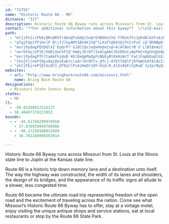 ```yaml
---
id: "71755"
name: "Historic Route 66 - MO"
distance: "317"
description: Historic Route 66 Byway runs across Missouri from St. Louis at the Illinois state line to Joplin at the Kansas state line.
contact: "**For additional information about this byway**  \r\n[E-mail Furyon](mailto:furyon66@earthlink.net)\r\n\r\n"
path:
  - "ml{iFh{iiPbAjQRv@RbTrAbn@TxQd@|Gx@rEdBdGnChG`FfHzGfFzJpEdAlAtFxEzB`BkBlKfBzE~BlHv@rAjD~AdJxAjBLvBd@lMfJzBjDb@`Af@`CTxBZ`FZjKbA`GzIdUpKzWxZbp@v@jDJzBiA~^R`BNj@dAjB~KlHdAlAr@lAZ|@r@fDjIto@dM~[~@vArBtA`JpBbFf@`YZbB\\bAl@z@~@x@pA~JxQb@nAZrCNlXXn@tAbAlAb@XKrCuItAmBbBw@lAGfHl@l[PlE~@tNzG|Bz@lFrCbe@|c@~FrEjCzAfD`BdMxE`@p@xA`Dn@z@bAp@hAXpB?`KuCz@Qx@Ehc@vDxC^|Bf@nBx@lBtA~AxAhAvAlAtBt@bBrAbF|BlLlBxHbCzGjCzEvD~FvHhHzL`KbAlB^lBhArL^~C^~ArAxClGzGlDzCfAdB`@zAvE|XlArIIzKHjBj@bDbA[vEbNp@~AZ\\z@vCrBbFhBzClDtExEjEpD`CrErBxbAp^nC~AbDxBbIzG~HtHdOlPhK`Inx@`k@|JrHlF`D`HxF|CxDdC|DvD`JpBlGzArI^zCf@rIPzM|@lc@J~Cv@zFx@|DhBbFn@rAxBjDrCxCbBlAvEfCtOxEhGxBpDrBlBzAlJtJ`UhVlFlGxFxI`GfNnA|D|AjHhCbOpTfzA`AvFx@~CzCzHzCrFxo@~}@dDdFfC~EtBzG|@tDb@~Cd@tEHdCHdFI`FcAbPo@`NDrHh@lFh@tCxCxLfXzeAhBxEbAlBpA~A|A`BjD~BpDvAfDl@|cAtJpI`BxQ|FxRdKd@_Lx@ZxB~AfBxCf@d@tGtBbAJ^EpI_BhBKvA\\jAl@xGxJnClExCzChXxb@tSzU`@l@xBlI~@xBlD`HtMp\\|DtIrFtHvCvCbl@fc@vCrAxAX|Aj@tAXvHx@pGrBhF~BzBtApFvE`ArAf@dAjCjIb@r@d@b@tFrCtBlBfBrDt@z@xBv@dLm@l@Jh@N|@n@`DlCxCz@dF`EtDxAzJfBdMdD`DdAdCdBvMvQl@l@rCfJdBfHx@~Dx@rFl@nFZxH\\tAxAjDvItPtAtAaBjDhE`Kx@xAbBrAjM`GhLfGzOzHbOfJ|FvF~TfXtI`HrBdC`N|QnBvBlV~UzAlAtG|C|ArAtAlB^z@n@bBf@rB`@`DLfBDpFb@fETrAn@fCx@jBbDlF`Yr`@hDrE|BfCbDrC~o@xg@fDtDzBvEdAtC`A~D|Fv]hBtHdAlCfEfHvDrDxHhFdApAj@lBd@~CRbYBf\\?lFdAxCxBbBjJ`FhDzArBPxAEnBY`BFvIxEzN~Ir@l@bAfAdBjDnNl]nApBhAt@|Ap@xD~@jIrCzD~AdCxBrOnPpAtBbA`Db@dECzIeA~q@mAhc@B~Ez@`V`DpNvErO~@|DNpA~B~HdF~LpAxFnB`Qv@bF^xAn@hBrBnClB~AfGxCrGzG`FzFlFdFhBrArVfLlAx@t@dAx@fBXdBPzBBtNp@`Mj@rCjPze@zDtKdCpFfUj`@j@~Bb@fCNhBb@pCrH|Y~NbYbInNtNxTjFjKvF`OtBnGtG~VpDrO|@jBxEtEvI`H~DlB`AP~T`IhElCpCfCzAjBvDtGfInQ|AlBrBjBzw@ff@bPhKjMdJlAzAvFlJdC`KxBtMb@jB^tEBjCWtGBlBl@jFhJbl@jFvYhEhXNtD\\dDhC`JbGzQpBlFnCfFfDxDd_At_A~ElFrBvC|Wxd@lFbK|AlD|DlLrAxFtAzIbAhJNpCDxD_A`o@cAtg@c@zEi@jDu@fD{^zmAiCrNi@zIYlKNvL^zJt@xJvA|LnJlp@~Ev^hA`Gnd@pzAze@p~Aj@~A|BlEd@jANf@fArHvN`f@\\fBNvAB`DeBpv@?~CR`Fd@jFf@lCtAnFt_@xlAfCrHp@dA~DlEvRpRlB`Cv@vAnBtEvGxQxHvR|Szj@\\lA`@bC`Gfj@h@tCnRfh@{O~GqHzDcSrHX~@f@InBy@dB?~@h@|C`ClBpBhLjRde@px@`DfGz@xBlAdEjAlGh_@jjCdC~OxAjKlAbOdg@`eHVhFBrJOpA}@`EC`AHjB^dB^l@nH`Gd@v@b@z@jB`IbAxF|BbXt@nG`AxF`@rDj@`JRtGErBId@i@|@o@b@o@v@}BfEe@jAsC|KiAdDyBnFmAxDYvB[jJDxCNvBb@lEf@rHb@tA`Vb[nApANKnDtHtFhMh@bA^^|@ZdAJbBEf@Fp@j@TfAE^YdAb@j@|D~CnTpOlD|BlB`AnATbBHrFw@~@GjBFdBJrB`@`A~@b@t@h@tAlAxKRvCjArElFjNvG|Rh@x@~@r@`@Pl@FdYJvXz@~@d@`@j@pE`L|AzFlGv[fDhRJ`A?|AIzBQjA~@`@d@j@^fBvIlm@tFnh@NpBF~DBnTH`Gf@rGdBpRJtC`ArMzA|ORlRTbMdCvPl@fGZvB`@rA~BfDrQfMxA`B`@v@VfAFxBQ~AcA`D[v@s@z@cC~AuQzJs@v@s@hA_AjCYrAIdAOrJKhBWdB{@lD}BjF}BhCy@j@cHxCyB`B_B|BcJpS[lAOxAOzSEbp@d@~AfBdEZ`AzHd[nBzIxDzO|@lFJjAFfFq@bv@KdEUnC_ArE_Ttp@WfB{ArQGvFBxGJfBfBpIx@xChAlBtAzAxM~JnClClAzBh@dBj@rDbB|w@?jAOnCUpAaLxf@wAfHuAtFYp@oAxBR`@B~@a@lBYjBItABdD^`ET|@hA`Cr@x@bBxA~BpAdGfAfPxBvBt@~CvAlBnA~@bAtAfClBaApZ{Lp@KdBFhDvA~@Tr@HpBWdTgJbE{Ct@SzCL~CaCj@Kl@Dt@XlAnAf@VT?ZQxAaCx@gCNw@?mDRy@vBsCd@mATgAbAgJTqAHcEh@@n@GNSd@yDEk@h@{AXOzEJ`BRzBStDGn@rDxAlDfBlCdAt@fAd@nBh@rXnBbC\\xBn@pCvAhAz@hB~C|BlCn@b@rBZnV\\tMFTFnDDjC\\tADv@KlDgArCWbGQvBo@rAEnAFbEg@rBD~@Qh@q@lBgEnEgEvAu@lA[t@HhIxFhNbPnAhBr@dBZjAl@fGXx@h@r@nBlAlA~AxCpFrAhBtApAhAd@`FxAhAr@bAlAnApBEhDc@lDIxAN|ClBvIbBvE^bBX|B\\nHx@rFhCbJhAxCbLnNjJbQ|@vBt@zBf@vCJfB?xKo@liAG|QL~@`@xA~GhQzR|k@dBlHtBvWDvAOhGcCvb@?lIHxArAzGDdA?dAoAbICp@_AdAiAn@eFd@aF~AmBfAmAdAyCfE}FdFgC`CsCrDbA~Ad@pAT`ABtJDxALv@n@lB|EhLbEzH|CfHt@rArCdC\\f@rExC~ArA|BpCbAzAxAjD^hA~@|EvCtLxFpWh@zD|@fID~@HxIKlEwClm@?~LZjIlAnJbBhI~BlH~Mv_@xBlFbAdBnB`ChRhO`NfKlBrB|@rA~@jBnA`Dx@dEf@rEZ`Lt@tGr@`DxBrGhBdE|@lCfKfb@xAfD`GlIhLlLxHlFzMnFr@^hApAhAnBh@vBTfC^rJ\\hC~@hBhC`EbAx@h@T~CVpEL|B\\tBlAhBxC^fBL`BClJH|@b@fChDnIf@jEC~BIhAuBfPKlF`Cp}@rB`p@T`Eb@rEtAnK|AzDnArBh@bBNz@HdESzE|Alb@p@`V\\rGAlEMlBu@xDoL``@}G|UoPri@Oj@Cj@kBzIc@lDGrAGnHTzFT~C|AlLTfEExDu@vU@lCRdCR`An@|BrCtG`@nBLnBAz@W~BmBbNi@pC{@`CcB`CcAjBQx@S~BBzFFdBvFd]|@`Ed@pAhAdBtXpQdA~@rGhEbA~@lFpGtLpMbD~E`DnH~BbEvDpHdA~Bp@dC\\tDBjCSzHNbLDnPLbCXnBnAfElCpDrExEh@t@hCvBrTvKhFrBxFjBhEjClEnBxD~@jLp@lB^zBr@nItD`[~LxDlC`GtHlC~D~A~CxAtD~@jDpAzGt@tGnCpe@h@pMb@tHH|C]tEoBtJ?d@TjBtLsA^?XLXl@TxCb@~BfBjDpBrCdAlAzChCxIlGjB~BpKhXt@zAbCrDlE|EfD|BnBdAvRfI@`DU~g@Hr@Nh@rChHPtAFpDIjAyBnJm@xF?pU_@fFs@~Dr@lB|DlFdMnUjIbSn@r@z@d@pCt@rY~FrBXpBW`N}Df[}BUdFDfBLxA`@fC^pAjGhPlX`q@d@lAl@dDrJno@RdDCtDoCvXClD\\zD^vBvFbXd@nEAlCs@fFsEzSwCzI}DhKuArBaV~Ty@`AaBdDk@`Bo@lDcEh]o@hE_@dBu@zBaAlBuCdEaDfC_Ad@sBr@wB^_ELwBVeA\\oC`Bo@j@cRlToDxDcItJo@d@cB~Du@dD}BtOU`EH~Ch@fDr@zB|GrQt@`CZxBFtA?|CIlB_@rDy@tDs@|BcK~TqAvD_@bCOvB?`Eh@|Z@bD[~Ke@`LJzFNpEb@nHnAhK?`FyD|YyB~_@]fMJdBjEvTnArEnS`c@jGzTlBxFhPjV~ClF^~@b@fDDrBe@rIxArGDfARtpAJ`GRrCbAtLtAdJ~Ov{@~Lm@jOyBjBKnWXrLXf@E~VXzHRlF^tEfB~BBtA_@rAq@|AMzq@lAbFQzj@?~@Mz@y@Xs@Js@FgMxAgCXKhCGtZ^PnORfCb@~CDz@IbAKn@}AvDcInQgC|H_@h@aIhGg@P}InAoAj@}E`Fi@dAe@`BUbG`@tFrCnOv@lFNlIGr@_BrJc@zDu@lEs@`CcDzGsCbFyBhJyAnKIdDh@tGbAfHp@zGu@`KaAbRTrDx@dDfLpR|ExIr@fCIfH_@fLXtSDzHIpTHxAVfBnHld@b@vAhCjEhAtCnDhOdB~EjAbFfA~Gf@|@bBr@pEL~@Z|@x@nAfGd@rEB~FIvBcBvKiAfOOhD|AtSbChYx@jAhEbDn@xAHbBO|Gs@jg@oB~lAH|@j@jA`KrKd@t@f@jAn@~Cv@x@t@^zOTd@Jv@j@`@l@Vp@Dz@iAve@Md[b@fHEfC_AvDs@h@bExC`h@ta@z]lYhTnP~@^rADhAKxAm@bAWx@H~@X`B`A~BjB}B~EsCjHeAlDa@jCLhRMj\\rAfDrCdEd[p`@vInL`FfDxB~B|F`IbV|ZnDtE`BvAhAL~FF`TB|DKfGLne@?xPPlEGlAF`BfAr@p@Or@@z@Pp@ZXhA^zS~DpAt@t]vZv@h@lOxTtJlOvH`Ld@`A`CfDjCjCpQzL|KlIfGfDjOrHdFtBj@f@|GvC`FrBhPtF|ExCbD~C~QdSfYb[tZh]~CrGrEjLh@fDRdHPfC|@xCZv@`BbBbIhEbCvCph@ljAl@dBfNts@XjAb@dAne@bw@hVbl@jKzT^lAbQr^lEvIxIvO|OpX`G`LrCxGtAlElC|KlCzOd@zErArIhAxC~StWxMkLfKoFDbLEdKAbPDjAT|@d@tAzFbMtN|O~RtSpGtJdd@tt@xA~AvBlBfInGhClCtIlNdU|Tl@Vj@LfA?r[Q`j@Azl@p@xAIlE\\bDl@b@RvG~AnPxEpOFpFLrBTpbA~_@fFzBtJrDjDz@nj@dFnDE|Pg@dOs@||@l@|@LnAd@rEfCpK~FdAx@`ClBvXhYpKnKdK~IrAt@tAVhAE~RyB|C_AzFeCjBSt|@x@|oAj@lg@z@rQEteBvAlELdBb@rPnHbAdAp@xAdJd[x@fBbArAxBjBhBx@bBXx^PhALv@d@|@fAx@rAx@jCdEbKtEnLhAxBn@|@tOjPxAr@lC\\rClArCtC~M~Ot@~@d@tA\\pA|Fz_@bBjMdEbWp@lBVd@|@x@lSzI|AhA`BdBvDjFjZzd@hGnJrAlE`CfLd@~Ad@~@|Xx\\|@pAn@jBRlBCrDy@zb@LlARv@Pp@r@hAvYbThDvBbAd@lExAvLzCnA`@fAn@x@lAtAtEdF~MCtAd@FXZvC`J|\\r_B\\dAlUtf@rM`YpYdu@dFlMZf@rAdB~e@lg@xMzNn@dAPl@dAxEZx@zObSh@jAXfAXlDZfBbAdCrBxGpEvLdBzGx@|EhAzIXzDj@zUGjNRrBzA~Ex@xB\\`@|GjCt@p@x@nAb@~AtAtKRfDC|@yChRiBlFc@`EUrHC`FNdC`DdR~@dCvl@|rAlf@vfAbIhQv@pAbBtBhC~BrBjA|Al@fBf@lPrBxBl@rBz@rAx@hA|@hApAbCtDx@nBtAtFzWh{B\\rDJxDSfi@e@toAs@x{@DhEdAjSnFp|@hFb}@rBp[n@rGrAzIfHv\\fIn`@rAdFxA`Flg@jkAxBfGjV|{@rJj\\jKx_@ZzAr@~E`@~EBzABfDo@|^DtDLhC~@fJnBbIdApDfCpFvBlDhB~B|C~CvKzHbDvCbDnErBrDlAlDhBzG^rGE~GmBhrBI\\QvLkC`aC_@rUE~KcAnv@ChJFd@Ild@QrF}@lIIfBDhNbrAjB`^L~e@j@xb@r@hDRBtOrBbPNfDChZGhJ_GAO`AO^uApAMd@?r@vEX?dZElMpE?tBld@{@dFSrd@?tNeAzwAaA|DmBpCoAnAi@x@OH}F`HoAx@JdB?hCHV_@p|@UzvACpv@y@nbCAxCY|ESdAAx@aAfCeBrIs@`JYv`@HnJhAtElBdEZxBB`Ic@zsBUrpBYtw@yB~aD?jGNlAx@fCp]`r@|B`GdB`KT`C~G|dAtCpb@RtA~BtHjIrUdFvO`BlJbChShArGzLlc@~^|vA\\f@Clu@Wb}DBle@mApiEBtOOdJSbEQ`YBr]KrEq@xmA?tMk@~{Aw@nyAI~^B~@^dBrBtEpAjBzCtCjL~M|ErGNZ~@~FHJ~@FlALTRtJtNjMtXYf@OpB_@jA}CdPiGn^MhA?dCt@lLBrAOnN[fCoDrOKnAC`GEVs@j@YnoAk@bsAOdOmAjo@Grd@s@jcBYbaBy@rkBo@dvCN`c@Qlj@w@vvAMt_@Ul[UpgA_@ht@CbUHdb@EfEo@tSEzECnTy@`mB}BxiD_CncDo@lhAo@vw@w@`uAe@fvAmAp_AuA|sAsDfbFiAfpBmBzoBo@xtA_@pRStEi@jm@wDt}GiDnjEi@noAu@`xDJfGRpC~@zFv@hDhBvF`^xaAvIvW~CdGrBhCpCbCrd@t[rVtQi@p|@dMPStXAtK@`lBA`LSfB?pG?bGJ~ABxA_@vbAClJOnGe@~Dm@xBy@tBiBpCoAlAiDfCuM`JnAbKVfHg@~K@tFHxBf@jF^zBh@xC|@nCtBjF`\\|o@ps@~xA|BzFxYngAdDjHxcAjdBnG`KdF`FhWbUnA`BfAfBjAdCn@fBf@nBd@`DRrADzBCp_@Ylh@G~f@FhMV~Gd@tExAhKJdEKp[Ub]tIR`@K~OPdKj@zdA`BrrDlFNLrBDfz@lAn@pA@hGhAxQ\\vHOtvAYdd@?fBHXI~c@yCrrDErITdTHb^_AtwAMx@eAhxAo@ra@}@~dCRhDdAbG~AlEpd@t}@"
  - "qfgjFdp}fPjHv]P`B\\fJ]hpAMtSBhXK|h@^lLXzFl@bGt@|FtCrPvG`c@`BhNNpD?rEs@t\\JdJdExf@`OrbBbAfHhAxEre@bzAnArEx@lFlBr]^pFz@zEf@`BnA~CrAdCbBxBdB`BhA~@pExBxGrAlN~BnCr@|CzAtPdPpJbIh^v]pAfBxAlC`A~Bt@jCj@fD\\nCJpCB`CKdEmBri@@fGPbDv@jHvKbs@d@rFJfEIpE[pJCvCJzCZ~CxCvOhFvYl@lFTzCXjJc@`KiBjQ_PphB{AbWWnNGfKFjCRhDh@rEfMhx@\\`ENxDEjUsA`uBOrIa@fF{CnVy@nMOlF?zGBzERdGx@zLpSrhCj@rG|@nGrAxHhC`LtbAlvEn@dCfDzJtA`DpItPfBdEv@fCzA|H^lJIPIzBcBrOpDX?tG~@tm@IjDe@xE]`CqArFqDbKcAlEiAlH[fFi@v_@W|IApGhD`c@JjEL|x@b@lLzCd]nM|qAkADwCGJlB"
  - "mxrjFpdagPQtDQlXI`Eu@rP?`GJdCt@vJx@xHn@xCx@~A|AlBnCrB`U`LlBlBxAzCt@vC`E`h@NlDCnF_Bz[?nHXtE|EnYtNzw@d@hFMzYW`H_@ta@w@b]EnJr@`l@Bxu@G`b@B`LHV?pPTdf@Df_Af@ndCK\\FlQN|At@fFpF~[rXb~ArAxEl@`BzOz\\xAcAXGxAPXF|@x@h@lAJ~A_@fEJxA|ErJdHvQZrAbEvWDjAGJC`@XXb@rAbJxk@TxDBnACtQOtLa@dBgD~Gi@dBWzBSrHSrC_@zAsBxEi@xBcJzc@a@jCaCpWaDzQ}DdTQdAM|BH`ZZ|`@CrMZnCt@zBxBxEt@dAb@\\z@ZvNjC@zPxRrBrCBnBGlCPzg@nFxCh@~Br@vEzBbfAbu@~CdCfCfDdBdEbAxElFrs@x@dE|@dC~@lBrAlBjg@rh@jErFpCxDhFnJbE`JbDbJlCjJhBtIhAlHn@fFjHtv@dAvQ?`QGfBFtLR~Bh@rEhAnEhD`GbBdCrAxArF~ErBR~@ChNuA|Cg@dDFlCfDb@~@d@lCDpC\\tBd@~AnBlCfBlAhBVxAKvE{Ab@I|BJxAv@~A|C|CjIdEhM\\rANpAN~Dr@`CxAdCzB|@x@t@n@x@nBtDj@fDX~Cd@rA~AjDrBdKf@xDDhBSzGLbBz@rCpErFxB|FvA|EJbB?bGZrCL^hBlCxCpDx@xA~@lDNtA?vCJfBVrAX~@bHzNxAtAvEdCbAx@nBvB`C|Cv@xBx@~Hl@lCr@pBvMbSp@nAZpAnA`JfCbOd@jBhB`EvDzHh@r@n@h@dGhCtG~DrAdAbVrZvJtKpCjDxBxBlCxBbBn@f@bAXx@"
  - "oerkFdyjeP}E|XmD|UwChP}@`Hm@jJErDT|SxAlgAAtJKxDOxCuApPmCnXgGhq@sBpS[xDSlGEznAUnzAYdl@Enh@}@xaBy@bfAo@jWyDtx@cBj[yA~\\mCjg@gBr^Y~D{Ax`@SzQ[rIcCrWi@zGaFdfAiBnU}CjUcN|v@aAlIUrCS~IBlC\\`Hj@`GrBxJvZf|@lHtTrDlJdI|U`Nv_@pm@~eBrVhr@nF`PdCtGhAzBnApB`EtEhBpAjBjAvClAvBl@jPzBzGt@tItA`PxBrA\\lRfCzGlAxMlBlGp@dZ`EzDz@bLvA|Cr@hh@xGlShD~BPxMfBnS~Cts@zJbLdAvLf@jMAdQWdFe@vBGpCFfHa@~MEtOs@`LK|BQfI?fEO~HC`OaAbHSlFE`Xs@pOK~}@mCbGEtGJnZrAj^`CdK\\nrAjHx|@jErHLtFGz\\yAlE_@j_@mBvBO"
  - "mxrjFpdagPfF]taAkFhj@oD`KKlDe@pMaDpFsBbEyBlKkHzWcT`FaC|FqAbDa@lGSzOI|AGtAUbCw@jHgDlDaCtCeDvC_C~KmK|IaHtMoM`HaGbDy@dAQfQ\\xAZ~@^vFfGhCdF"
  - "}kujFj|neP{OpsAqj@zoEaEx\\oArJOrBfCv_@fLj~AfEtTd@lFjDfm@nGdfA|AzIxEhStPrv@xGt[zB~GdFnJp@fB`Gn\\|@bFz@`HB|CWpEiFlm@ErBXvD^tBjBxEbAdBrAzCh@`EHxJInLExAgAnKo@nROnJOtZN|NHv@J~@pGjZ`GtTlCjQnDhXvAxHjJd]T~@CRpCnKR`@xKfn@rBhPvGv\\XbCHbOt@li@lHx_A\\xFD`C}Bfs@mI`n@iBhOwGze@cAjGKLS`BSxFI~GBbHRzE?rCe@tK"
  - "aktjFbjreP{@lGc@tI_@fDyClPcAzHwDr}@Y~Di@~D_AlEsAbFcCpKw@`JyIprBy@rVKhJX~^@zIKdEwB~c@OfFOfKCtLb@f]?nS|CmAdBsALWxAu@r@SfCQ`@PxBX`FfAbDd@zG?nCRj@E`CRhAxBdQ|X|IfJ|@tB~A~HXx@`@x@`AlAbAv@jFhD`OlFjOrAlY|F`Cn@j@Bd^x_AxBtD?P|@~AxBlD^^H?nBzCH^x@|An@t@tL`RLDxEzHdA~Bf@pAj@nCxAvNlAlE~@bBx@fAt_@x]fFpG~Td\\HXxA~BhAtCxArHbQroBjBhRf@lDxAnH~@pDdA`DBd@t^nmAXpArAfJ~Arj@Nf@TrIhE|zAA`Bn@hSb@nGpHjd@^fCJvB_@fIBfDNlAx@pDpBbFpB~ClErFbF`FpVhXrChDtAbCf@dAj@`C"
websites:
  - url: "http://www.bringbackroute66.com/missouri.html"
    name: Bring Back Route 66
designations:
  - Missouri State Scenic Byway
states:
  - MO
ll:
  - -90.82308952526137
  - 38.48407370223953
bounds:
  - - -94.61794299976958
    - 37.078978999780986
  - - -90.17250100032089
    - 38.782108000383914

---
```


Historic Route 66 Byway runs across Missouri from St. Louis at the Illinois state line to Joplin at the Kansas state line.

Route 66 is a historic trip down memory lane and a destination unto itself.  The way the highway was constructed, the width of its lanes and shoulders, the design of its bridges, and the appearance of its traffic signs all allude to a slower, less congested time.

Route 66 became the ultimate road trip representing freedom of the open road and the excitement of traveling across the nation. Come see what Missouri’s Historic Route 66 Byway has to offer, stay at a vintage motel, enjoy visiting the unique antique shops and service stations, eat at local restaurants or stop by the Route 66 State Park.
